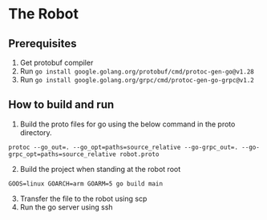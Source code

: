 # The Robot

## Prerequisites 
1. Get protobuf compiler
2. Run `go install google.golang.org/protobuf/cmd/protoc-gen-go@v1.28`
3. Run `go install google.golang.org/grpc/cmd/protoc-gen-go-grpc@v1.2`

## How to build and run
1. Build the proto files for go using the below command in the proto directory.  
```
protoc --go_out=. --go_opt=paths=source_relative --go-grpc_out=. --go-grpc_opt=paths=source_relative robot.proto
```
2. Build the project when standing at the robot root
```
GOOS=linux GOARCH=arm GOARM=5 go build main
```
3. Transfer the file to the robot using scp
4. Run the go server using ssh
